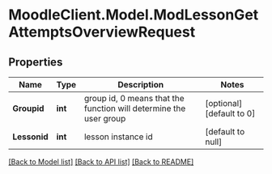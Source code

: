 # MoodleClient.Model.ModLessonGetAttemptsOverviewRequest

## Properties

Name | Type | Description | Notes
------------ | ------------- | ------------- | -------------
**Groupid** | **int** | group id, 0 means that the function will determine the user group | [optional] [default to 0]
**Lessonid** | **int** | lesson instance id | [default to null]

[[Back to Model list]](../README.md#documentation-for-models) [[Back to API list]](../README.md#documentation-for-api-endpoints) [[Back to README]](../README.md)

